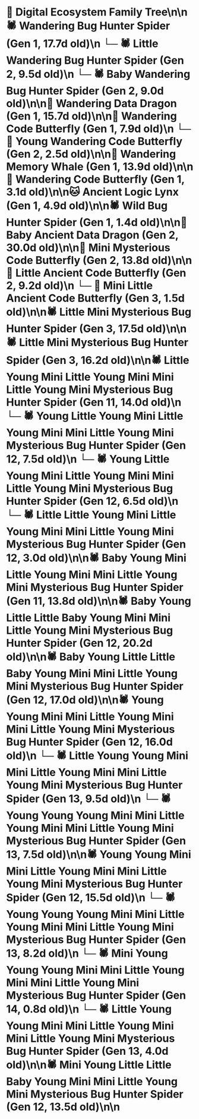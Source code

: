 # 🌳 Digital Ecosystem Family Tree\n\n🕷️ Wandering Bug Hunter Spider (Gen 1, 17.7d old)\n  └─ 🕷️ Little Wandering Bug Hunter Spider (Gen 2, 9.5d old)\n  └─ 🕷️ Baby Wandering Bug Hunter Spider (Gen 2, 9.0d old)\n\n🐉 Wandering Data Dragon (Gen 1, 15.7d old)\n\n🦋 Wandering Code Butterfly (Gen 1, 7.9d old)\n  └─ 🦋 Young Wandering Code Butterfly (Gen 2, 2.5d old)\n\n🐋 Wandering Memory Whale (Gen 1, 13.9d old)\n\n🦋 Wandering Code Butterfly (Gen 1, 3.1d old)\n\n🐱 Ancient Logic Lynx (Gen 1, 4.9d old)\n\n🕷️ Wild Bug Hunter Spider (Gen 1, 1.4d old)\n\n🐉 Baby Ancient Data Dragon (Gen 2, 30.0d old)\n\n🦋 Mini Mysterious Code Butterfly (Gen 2, 13.8d old)\n\n🦋 Little Ancient Code Butterfly (Gen 2, 9.2d old)\n  └─ 🦋 Mini Little Ancient Code Butterfly (Gen 3, 1.5d old)\n\n🕷️ Little Mini Mysterious Bug Hunter Spider (Gen 3, 17.5d old)\n\n🕷️ Little Mini Mysterious Bug Hunter Spider (Gen 3, 16.2d old)\n\n🕷️ Little Young Mini Little Young Mini Mini Little Young Mini Mysterious Bug Hunter Spider (Gen 11, 14.0d old)\n  └─ 🕷️ Young Little Young Mini Little Young Mini Mini Little Young Mini Mysterious Bug Hunter Spider (Gen 12, 7.5d old)\n  └─ 🕷️ Young Little Young Mini Little Young Mini Mini Little Young Mini Mysterious Bug Hunter Spider (Gen 12, 6.5d old)\n  └─ 🕷️ Little Little Young Mini Little Young Mini Mini Little Young Mini Mysterious Bug Hunter Spider (Gen 12, 3.0d old)\n\n🕷️ Baby Young Mini Little Young Mini Mini Little Young Mini Mysterious Bug Hunter Spider (Gen 11, 13.8d old)\n\n🕷️ Baby Young Little Little Baby Young Mini Mini Little Young Mini Mysterious Bug Hunter Spider (Gen 12, 20.2d old)\n\n🕷️ Baby Young Little Little Baby Young Mini Mini Little Young Mini Mysterious Bug Hunter Spider (Gen 12, 17.0d old)\n\n🕷️ Young Young Mini Mini Little Young Mini Mini Little Young Mini Mysterious Bug Hunter Spider (Gen 12, 16.0d old)\n  └─ 🕷️ Little Young Young Mini Mini Little Young Mini Mini Little Young Mini Mysterious Bug Hunter Spider (Gen 13, 9.5d old)\n  └─ 🕷️ Young Young Young Mini Mini Little Young Mini Mini Little Young Mini Mysterious Bug Hunter Spider (Gen 13, 7.5d old)\n\n🕷️ Young Young Mini Mini Little Young Mini Mini Little Young Mini Mysterious Bug Hunter Spider (Gen 12, 15.5d old)\n  └─ 🕷️ Young Young Young Mini Mini Little Young Mini Mini Little Young Mini Mysterious Bug Hunter Spider (Gen 13, 8.2d old)\n    └─ 🕷️ Mini Young Young Young Mini Mini Little Young Mini Mini Little Young Mini Mysterious Bug Hunter Spider (Gen 14, 0.8d old)\n  └─ 🕷️ Little Young Young Mini Mini Little Young Mini Mini Little Young Mini Mysterious Bug Hunter Spider (Gen 13, 4.0d old)\n\n🕷️ Mini Young Little Little Baby Young Mini Mini Little Young Mini Mysterious Bug Hunter Spider (Gen 12, 13.5d old)\n\n
